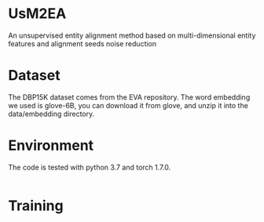 # UsM2EA
An unsupervised entity alignment method based on multi-dimensional entity features and alignment seeds noise reduction

# Dataset
The DBP15K dataset comes from the EVA repository. The word embedding we used is glove-6B, you can download it from glove, and unzip it into the data/embedding directory.

# Environment
The code is tested with python 3.7 and torch 1.7.0.
```

```

# Training
```

```
